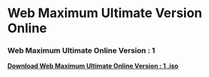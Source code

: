 # Web Maximum Ultimate Version Online
### Web Maximum Ultimate Online Version : 1 
<p><strong><a href="https://github.com/CylindersMyPrograms/MaximumUltimateVersion.Online/releases/download/v1/Web.Online.Maximum.Ultimate.Version.1.iso"> Download Web Maximum Ultimate Online Version : 1 .iso</a></strong></p>
<p><strong><img src="https://cylindersmyprograms.files.wordpress.com/2017/08/maximumultimateversion1.png?w=809&h=588"alt=""></strong></p>
